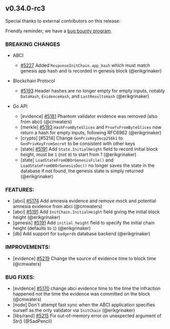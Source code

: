 ## v0.34.0-rc3

Special thanks to external contributors on this release:

Friendly reminder, we have a [bug bounty program](https://hackerone.com/tendermint).

### BREAKING CHANGES

- ABCI
    - [\#5227](https://github.com/tendermint/tendermint/pull/5227) Added `ResponseInitChain.app_hash` which must match genesis app hash and is recorded in genesis block (@erikgrinaker)

- Blockchain Protocol
    - [\#5193](https://github.com/tendermint/tendermint/pull/5193) Header hashes are no longer empty for empty inputs, notably `DataHash`, `EvidenceHash`, and `LastResultsHash` (@erikgrinaker)

- Go API
    - [evidence] [\#5181](https://github.com/tendermint/tendermint/pull/5181) Phantom validator evidence was removed (also from abci) (@cmwaters)  
    - [merkle] [\#5193](https://github.com/tendermint/tendermint/pull/5193) `HashFromByteSlices` and `ProofsFromByteSlices` now return a hash for empty inputs, following RFC6962 (@erikgrinaker)
    - [crypto] [\#5214] Change `GenPrivKeySecp256k1` to `GenPrivKeyFromSecret` to be consistent with other keys
    - [state] [\#5191](https://github.com/tendermint/tendermint/pull/5191/files) Add `State.InitialHeight` field to record initial block height, must be `1` (not `0`) to start from 1 (@erikgrinaker)
    - [state] `LoadStateFromDBOrGenesisFile()` and `LoadStateFromDBOrGenesisDoc()` no longer saves the state in the database if not found, the genesis state is simply returned (@erikgrinaker)

### FEATURES:

- [abci] [\#5174](https://github.com/tendermint/tendermint/pull/5174) Add amnesia evidence and remove mock and potential amnesia evidence from abci (@cmwaters)
- [abci] [\#5191](https://github.com/tendermint/tendermint/pull/5191/files) Add `InitChain.InitialHeight` field giving the initial block height (@erikgrinaker)
- [genesis] [\#5191](https://github.com/tendermint/tendermint/pull/5191/files) Add `initial_height` field to specify the initial chain height (defaults to `1`) (@erikgrinaker)
- [db] Add support for `badgerdb` database backend (@erikgrinaker)

### IMPROVEMENTS:

- [evidence] [\#5219](https://github.com/tendermint/tendermint/pull/5219) Change the source of evidence time to block time (@cmwaters)

### BUG FIXES:

- [evidence] [\#5170](https://github.com/tendermint/tendermint/pull/5170) change abci evidence time to the time the infraction happened not the time the evidence was committed on the block (@cmwaters)
- [node] Don't attempt fast sync when the ABCI application specifies ourself as the only validator via `InitChain` (@erikgrinaker)
- [libs/rand] [\#5215](https://github.com/tendermint/tendermint/pull/5215) Fix out-of-memory error on unexpected argument of Str() (@SadPencil)
